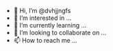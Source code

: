 - 👋 Hi, I’m @dvhjjngfs
- 👀 I’m interested in ...
- 🌱 I’m currently learning ...
- 💞️ I’m looking to collaborate on ...
- 📫 How to reach me ...

<!---
dvhjjngfs/dvhjjngfs is a ✨ special ✨ repository because its `README.md` (this file) appears on your GitHub profile.
You can click the Preview link to take a look at your changes.
--->

